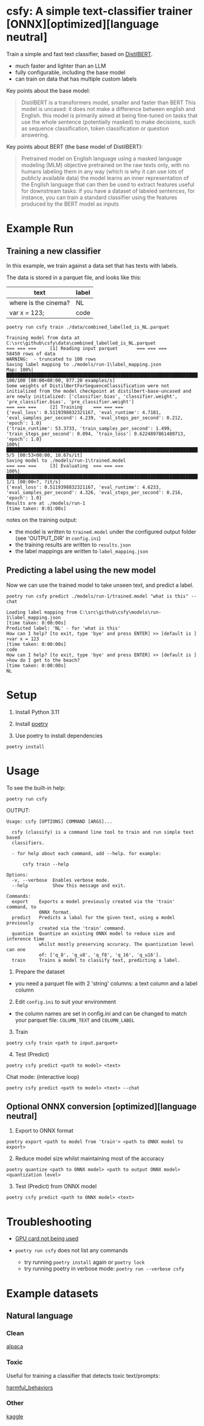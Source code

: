 # csfy: A simple text-classifier trainer [ONNX][optimized][language neutral]

Train a simple and fast text classifier, based on [DistilBERT](https://huggingface.co/distilbert/distilbert-base-uncased).

- much faster and lighter than an LLM
- fully configurable, including the base model
- can train on data that has multiple custom labels

Key points about the base model:

> DistilBERT is a transformers model, smaller and faster than BERT
> This model is uncased: it does not make a difference between english and English.
> this model is primarily aimed at being fine-tuned on tasks that use the whole sentence (potentially masked) to make decisions, such as sequence classification, token classification or question answering.

Key points about BERT (the base model of DistilBERT):

> Pretrained model on English language using a masked language modeling (MLM) objective
> pretrained on the raw texts only, with no humans labeling them in any way (which is why it can use lots of publicly available data)
> the model learns an inner representation of the English language that can then be used to extract features useful for downstream tasks: if you have a dataset of labeled sentences, for instance, you can train a standard classifier using the features produced by the BERT model as inputs

# Example Run

## Training a new classifier

In this example, we train against a data set that has texts with labels.

The data is stored in a parquet file, and looks like this:

| text | label |
|---|---|
| where is the cinema? | NL |
| var x = 123; | code |


```
poetry run csfy train ./data/combined_labelled_is_NL.parquet
```

```
Training model from data at C:\src\github\csfy\data\combined_labelled_is_NL.parquet
=== === ===     [1] Reading input parquet       === === ===
58450 rows of data
WARNING:  - truncated to 100 rows
Saving label mapping to ./models/run-1\label_mapping.json
Map: 100%|█████████████████████████████████████████████████████████████████████████████████████████████████████████████████████████████████████████████████████████████████████████████████████████████████████████| 100/100 [00:00<00:00, 877.20 examples/s]
Some weights of DistilBertForSequenceClassification were not initialized from the model checkpoint at distilbert-base-uncased and are newly initialized: ['classifier.bias', 'classifier.weight', 'pre_classifier.bias', 'pre_classifier.weight']
=== === ===     [2] Training    === === ===
{'eval_loss': 0.5119398832321167, 'eval_runtime': 4.7181, 'eval_samples_per_second': 4.239, 'eval_steps_per_second': 0.212, 'epoch': 1.0}                                                                                                                    
{'train_runtime': 53.3733, 'train_samples_per_second': 1.499, 'train_steps_per_second': 0.094, 'train_loss': 0.6224897861480713, 'epoch': 1.0}                                                                                                                
100%|██████████████████████████████████████████████████████████████████████████████████████████████████████████████████████████████████████████████████████████████████████████████████████████████████████████████████████████| 5/5 [00:53<00:00, 10.67s/it] 
Saving model to ./models/run-1\trained.model
=== === ===     [3] Evaluating  === === ===
100%|██████████████████████████████████████████████████████████████████████████████████████████████████████████████████████████████████████████████████████████████████████████████████████████████████████████████████████████████████| 1/1 [00:00<?, ?it/s]
{'eval_loss': 0.5119398832321167, 'eval_runtime': 4.6233, 'eval_samples_per_second': 4.326, 'eval_steps_per_second': 0.216, 'epoch': 1.0}
Results are at ./models/run-1
[time taken: 0:01:00s]
```

notes on the training output:

- the model is written to `trained.model` under the configured output folder (see 'OUTPUT_DIR' in `config.ini`)
- the training results are written to `results.json`
- the label mappings are written to `label_mapping.json`

## Predicting a label using the new model

Now we can use the trained model to take unseen text, and predict a label.

```
poetry run csfy predict ./models/run-1/trained.model "what is this" --chat
```

```
Loading label mapping from C:\src\github\csfy\models\run-1\label_mapping.json
[time taken: 0:00:00s]
Predicted label: 'NL' - for 'what is this'
How can I help? [to exit, type 'bye' and press ENTER] >> [default is ] >var x = 123
[time taken: 0:00:00s]
code
How can I help? [to exit, type 'bye' and press ENTER] >> [default is ] >how do I get to the beach?
[time taken: 0:00:00s]
NL
```

# Setup

1. Install Python 3.11

2. Install [poetry](https://python-poetry.org/docs#installation)

3. Use poetry to install dependencies

```shell
poetry install
```

# Usage

To see the built-in help:

```
poetry run csfy
```

OUTPUT:

```
Usage: csfy [OPTIONS] COMMAND [ARGS]...

  csfy (classify) is a command line tool to train and run simple text based
  classifiers.

  - for help about each command, add --help. for example:

      csfy train --help

Options:
  -v, --verbose  Enables verbose mode.
  --help         Show this message and exit.

Commands:
  export    Exports a model previously created via the 'train' command, to
            ONNX format.
  predict   Predicts a labal for the given text, using a model previously
            created via the 'train' command.
  quantize  Quantize an existing ONNX model to reduce size and inference time
            whilst mostly preserving accuracy. The quantization level can one
            of: ['q_8', 'q_u8', 'q_f8', 'q_16', 'q_u16'].
  train     Trains a model to classify text, predicting a label.
```

1. Prepare the dataset

- you need a parquet file with 2 'string' columns: a text column and a label column

2. Edit `config.ini` to suit your environment
- the column names are set in config.ini and can be changed to match your parquet file: `COLUMN_TEXT` and `COLUMN_LABEL`

3. Train
```shell
poetry csfy train <path to input.parquet>
```

4. Test (Predict)
```shell
poetry csfy predict <path to model> <text>
```

Chat mode: (interactive loop)

```shell
poetry csfy predict <path to model> <text> --chat
```

## Optional ONNX conversion [optimized][language neutral]

1. Export to ONNX format

```shell
poetry export <path to model from 'train'> <path to ONNX model to export>
```

2. Reduce model size whilst maintaining most of the accuracy

```shell
poetry quantize <path to ONNX model> <path to output ONNX model> <quantization level>
```

3. Test (Predict) from ONNX model

```shell
poetry csfy predict <path to ONNX model> <text>
```

# Troubleshooting

- [GPU card not being used](./README.gpu.md)

- `poetry run csfy` does not list any commands
  - try running `poetry install` again or `poetry lock`
  - try running poetry in verbose mode: `poetry run --verbose csfy`

# Example datasets

## Natural language

### Clean

[alpaca](https://huggingface.co/datasets/tatsu-lab/alpaca)

### Toxic

Useful for training a classifier that detects toxic text/prompts:

[harmful_behaviors](https://huggingface.co/datasets/mlabonne/harmful_behaviors)

### Other

[kaggle](https://www.kaggle.com/search?q=datasets)
